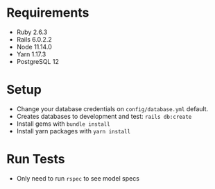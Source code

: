 # Requirements

- Ruby 2.6.3
- Rails 6.0.2.2
- Node 11.14.0
- Yarn 1.17.3
- PostgreSQL 12

# Setup

- Change your database credentials on `config/database.yml` default.
- Creates databases to development and test: `rails db:create`
- Install gems with `bundle install`
- Install yarn packages with `yarn install`

# Run Tests
- Only need to run `rspec` to see model specs
